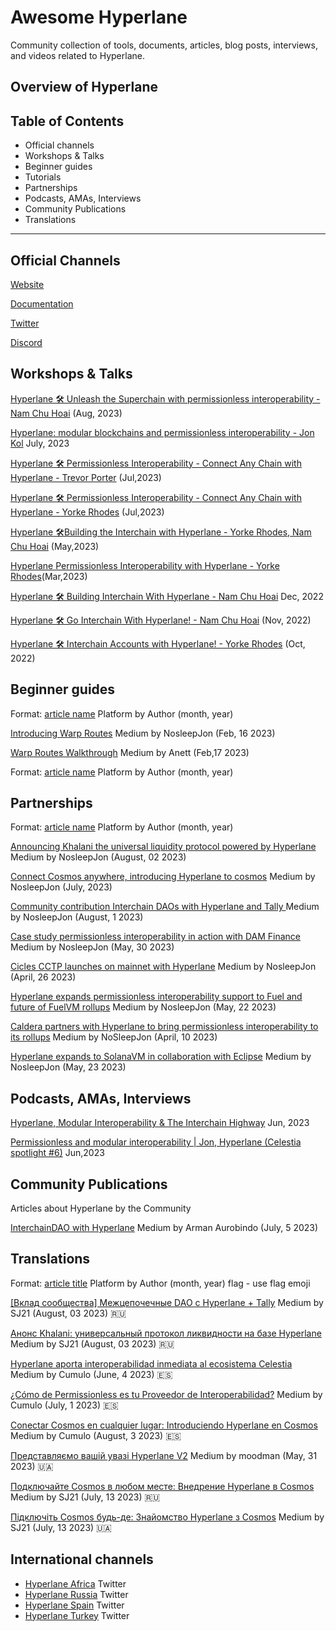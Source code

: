 # Awesome Hyperlane
Community collection of tools, documents, articles, blog posts, interviews, and videos related to Hyperlane.
## Overview of Hyperlane 

## Table of Contents 
- Official channels 
- Workshops & Talks
- Beginner guides
- Tutorials
- Partnerships
- Podcasts, AMAs, Interviews
- Community Publications
- Translations
--------------

## Official Channels
[Website](https://www.hyperlane.xyz/)

[Documentation](https://docs.hyperlane.xyz/)

[Twitter](https://twitter.com/Hyperlane_xyz)

[Discord](https://discord.com/invite/hyperlane)

## Workshops & Talks
[Hyperlane 🛠️ Unleash the Superchain with permissionless interoperability - Nam Chu Hoai](https://www.youtube.com/watch?v=B50UPSpOZik&ab_channel=ETHGlobal) (Aug, 2023)

[Hyperlane: modular blockchains and permissionless interoperability - Jon Kol](https://www.youtube.com/watch?v=VHRmln0Wj1o&ab_channel=Celestia) July, 2023

[Hyperlane 🛠️ Permissionless Interoperability - Connect Any Chain with Hyperlane - Trevor Porter](https://www.youtube.com/watch?v=Y22FCnkaND8&ab_channel=ETHGlobal) (Jul,2023)

[Hyperlane 🛠️ Permissionless Interoperability - Connect Any Chain with Hyperlane - Yorke Rhodes](https://www.youtube.com/watch?v=cc7tF9HbQAw&ab_channel=ETHGlobal) (Jul,2023)

[Hyperlane 🛠Building the Interchain with Hyperlane - Yorke Rhodes, Nam Chu Hoai](https://www.youtube.com/watch?v=laFC83-RHZQ&ab_channel=ETHGlobal) (May,2023)

[Hyperlane Permissionless Interoperability with Hyperlane - Yorke Rhodes](https://www.youtube.com/watch?v=NpCOi7iZhHI&ab_channel=ETHGlobal)(Mar,2023)

[Hyperlane 🛠 Building Interchain With Hyperlane - Nam Chu Hoai](https://www.youtube.com/watch?v=lojX6gLhXnc&ab_channel=ETHGlobal) Dec, 2022

[Hyperlane 🛠 Go Interchain With Hyperlane! - Nam Chu Hoai](https://www.youtube.com/watch?v=d_4zLReh1uk&ab_channel=ETHGlobal) (Nov, 2022)

[Hyperlane 🛠 Interchain Accounts with Hyperlane! - Yorke Rhodes](https://www.youtube.com/watch?v=JjcweMKUnJE&ab_channel=ETHGlobal) (Oct, 2022)


## Beginner guides
Format: 
[article name](URL) Platform by Author (month, year)

[Introducing Warp Routes](https://medium.com/hyperlane/introducing-warp-routes-d195416e5e90) Medium by NosleepJon (Feb, 16 2023) 

[Warp Routes Walkthrough](https://medium.com/hyperlane/warp-routes-walkthrough-e963b36df8fe) Medium by Anett (Feb,17 2023)

Format: 
[article name](URL) Platform by Author (month, year)
## Partnerships
Format: 
[article name](URL) Platform by Author (month, year)

[Announcing Khalani the universal liquidity protocol powered by Hyperlane](https://medium.com/hyperlane/announcing-khalani-the-universal-liquidity-protocol-powered-by-hyperlane-4e811e2c042) Medium by NosleepJon (August, 02 2023) 

[Connect Cosmos anywhere, introducing Hyperlane to cosmos](https://medium.com/hyperlane/connect-cosmos-anywhere-introducing-hyperlane-to-cosmos-c453b036032a) Medium by NosleepJon (July, 2023) 

[Community contribution Interchain DAOs with Hyperlane and Tally ](https://medium.com/hyperlane/community-contribution-interchain-daos-with-hyperlane-tally-774730962b0f) Medium by NosleepJon (August, 1 2023) 

[Case study permissionless interoperability in action with DAM Finance](https://medium.com/hyperlane/case-study-permissionless-interoperability-in-action-with-dam-finance-e30ab702ddad) Medium by NosleepJon (May, 30 2023) 

[Cicles CCTP launches on mainnet with Hyperlane](https://medium.com/hyperlane/circles-cross-chain-transfer-protocol-launches-on-mainnet-with-hyperlane-6b6637a2a1a7) Medium by NosleepJon (April, 26 2023) 

[Hyperlane expands permissionless interoperability support to Fuel and future of FuelVM rollups](https://medium.com/hyperlane/hyperlane-expands-permissionless-interoperability-support-to-fuel-and-future-fuelvm-rollups-173cd977943f) Medium by NosleepJon (May, 22 2023)

[Caldera partners with Hyperlane to bring permissionless interoperability to its rollups](https://medium.com/hyperlane/caldera-partners-with-hyperlane-to-bring-permissionless-interoperability-to-its-rollups-a0a7ebed1ed3) Medium by NoSleepJon (April, 10 2023)

[Hyperlane expands to SolanaVM in collaboration with Eclipse](https://medium.com/hyperlane/hyperlane-expands-to-solana-vm-in-collaboration-with-eclipse-8465616fd0e4) Medium by NosleepJon (May, 23 2023) 

## Podcasts, AMAs, Interviews

[Hyperlane, Modular Interoperability & The Interchain Highway](https://www.youtube.com/watch?v=_ImBvpj6XT8&ab_channel=CosmosClub) Jun, 2023

[Permissionless and modular interoperability | Jon, Hyperlane (Celestia spotlight #6)](https://www.youtube.com/watch?v=2PqBykb3oBE&ab_channel=Celestia) Jun,2023

## Community Publications
Articles about Hyperlane by the Community

[InterchainDAO with Hyperlane](https://medium.com/@armanityours/interchain-dao-with-hyperlane-adf3a2db5f6) Medium by Arman Aurobindo (July, 5 2023)

## Translations
Format: [article title](URL) Platform by Author (month, year) flag - use flag emoji

[[Вклад сообщества] Межцепочечные DAO с Hyperlane + Tally](https://medium.com/@zemcugovs130820000/171970744d4a) Medium by SJ21 (August, 03 2023) 🇷🇺

[Анонс Khalani: универсальный протокол ликвидности на базе Hyperlane](https://medium.com/@zemcugovs130820000/4661da88125b) Medium by SJ21 (August, 03 2023) 🇷🇺

[Hyperlane aporta interoperabilidad inmediata al ecosistema Celestia](https://medium.com/hyperlane-esp/hyperlane-aporta-interoperabilidad-inmediata-al-ecosistema-celestia-5a890d9116e8) Medium by Cumulo (June, 4 2023) 🇪🇸 

[¿Cómo de Permissionless es tu Proveedor de Interoperabilidad?](https://medium.com/hyperlane-esp/checklist-c%C3%B3mo-de-permissionless-es-tu-proveedor-de-interoperabilidad-28bf47a40e1a) Medium by Cumulo (July, 1 2023) 🇪🇸

[Conectar Cosmos en cualquier lugar: Introduciendo Hyperlane en Cosmos](https://medium.com/hyperlane-esp/conectar-cosmos-en-cualquier-lugar-introduciendo-hyperlane-en-cosmos-2db1e40ca911) Medium by Cumulo (August, 3 2023) 🇪🇸

[Представляємо вашій увазі Hyperlane V2](https://link.medium.com/SvtQjSwZUBb) Medium by moodman (May, 31 2023) 🇺🇦

[Подключайте Cosmos в любом месте: Внедрение Hyperlane в Cosmos](https://medium.com/@zemcugovs130820000/8749ce03b067) Medium by SJ21 (July, 13 2023) 🇷🇺

[Підключіть Cosmos будь-де: Знайомство Hyperlane з Cosmos](https://medium.com/@zemcugovs130820000/a7f33cbf4f31) Medium by SJ21 (July, 13 2023) 🇺🇦

## International channels 
- [Hyperlane Africa](https://twitter.com/hyperlaneafrica) Twitter 
- [Hyperlane Russia](https://twitter.com/Hyperlane_Ru) Twitter
- [Hyperlane Spain](https://twitter.com/HyperlaneEsp) Twitter
- [Hyperlane Turkey](https://twitter.com/HyperlaneTurkey) Twitter
